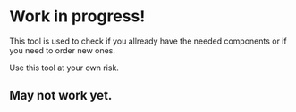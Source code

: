 # Work in progress!

This tool is used to check if you allready have the needed components or if you need to order new ones.

Use this tool at your own risk. 

## May not work yet.